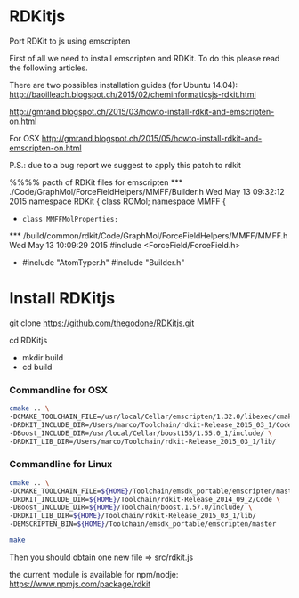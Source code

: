 RDKitjs
=======
Port RDKit to js using emscripten

First of all we need to install emscripten and RDKit. To do this please read the following articles.

There are two possibles installation guides (for Ubuntu 14.04):  
http://baoilleach.blogspot.ch/2015/02/cheminformaticsjs-rdkit.html  

http://gmrand.blogspot.ch/2015/03/howto-install-rdkit-and-emscripten-on.html  

For OSX
http://gmrand.blogspot.ch/2015/05/howto-install-rdkit-and-emscripten-on.html

P.S.: due to a bug report we suggest to apply this patch to rdkit

%%%% pacth of RDKit files for emscripten
*** ./Code/GraphMol/ForceFieldHelpers/MMFF/Builder.h       Wed May 13 09:32:12 2015
  namespace RDKit {
    class ROMol;
    namespace MMFF {
+     class MMFFMolProperties;
  
*** /build/common/rdkit/Code/GraphMol/ForceFieldHelpers/MMFF/MMFF.h        Wed May 13 10:09:29 2015
  #include <ForceField/ForceField.h>
+ #include "AtomTyper.h"
  #include "Builder.h"

  
Install RDKitjs
==================

git clone https://github.com/thegodone/RDKitjs.git

cd RDKitjs

* mkdir build
* cd build

### Commandline for OSX

```bash
cmake .. \
-DCMAKE_TOOLCHAIN_FILE=/usr/local/Cellar/emscripten/1.32.0/libexec/cmake/Modules/Platform/Emscripten.cmake  \
-DRDKIT_INCLUDE_DIR=/Users/marco/Toolchain/rdkit-Release_2015_03_1/Code/ \
-DBoost_INCLUDE_DIR=/usr/local/Cellar/boost155/1.55.0_1/include/ \
-DRDKIT_LIB_DIR=/Users/marco/Toolchain/rdkit-Release_2015_03_1/lib/
```

### Commandline for Linux

```bash
cmake .. \
-DCMAKE_TOOLCHAIN_FILE=${HOME}/Toolchain/emsdk_portable/emscripten/master/cmake/Modules/Platform/Emscripten.cmake \
-DRDKIT_INCLUDE_DIR=${HOME}/Toolchain/rdkit-Release_2014_09_2/Code \
-DBoost_INCLUDE_DIR=${HOME}/Toolchain/boost.1.57.0/include/ \
-DRDKIT_LIB_DIR=${HOME}/Toolchain/rdkit-Release_2015_03_1/lib/
-DEMSCRIPTEN_BIN=${HOME}/Toolchain/emsdk_portable/emscripten/master

make
```


Then you should obtain one new file => src/rdkit.js 

the current module is available for npm/nodje:
https://www.npmjs.com/package/rdkit


